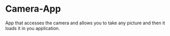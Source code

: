 # Camera-App

App that accesses the camera and allows you to take any picture and then it loads it in you application.
